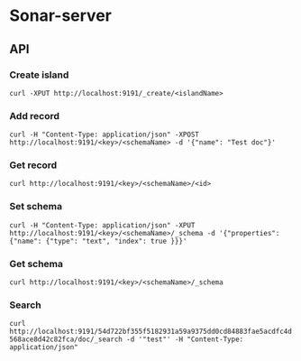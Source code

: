 # Sonar-server

## API

### Create island

`curl -XPUT http://localhost:9191/_create/<islandName>`

### Add record

`curl -H "Content-Type: application/json" -XPOST http://localhost:9191/<key>/<schemaName> -d '{"name": "Test doc"}'`

### Get record

`curl http://localhost:9191/<key>/<schemaName>/<id>`

### Set schema

`curl -H "Content-Type: application/json" -XPUT http://localhost:9191/<key>/<schemaName>/_schema -d '{"properties": {"name": {"type": "text", "index": true }}}'`

### Get schema

`curl http://localhost:9191/<key>/<schemaName>/_schema`

### Search

`curl http://localhost:9191/54d722bf355f5182931a59a9375dd0cd84883fae5acdfc4d568ace8d42c82fca/doc/_search -d '"test"' -H "Content-Type: application/json"`
